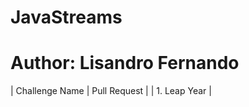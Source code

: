 # JavaStreams
# Author: Lisandro Fernando

|  Challenge Name    |     Pull Request  |
| 1. Leap Year       | 


